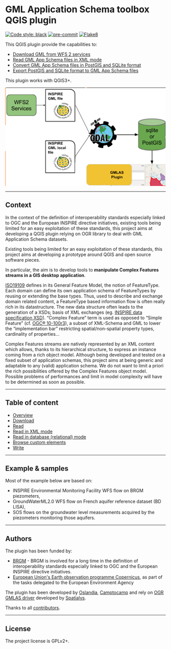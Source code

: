 # GML Application Schema toolbox QGIS plugin

[![Code style: black](https://img.shields.io/badge/code%20style-black-000000.svg)](https://github.com/psf/black)
[![pre-commit](https://img.shields.io/badge/pre--commit-enabled-brightgreen?logo=pre-commit&logoColor=white)](https://github.com/pre-commit/pre-commit)
[![Flake8](https://img.shields.io/badge/flake8-enabled-yellowgreen)](https://flake8.pycqa.org/)

This QGIS plugin provide the capabilities to:

* [Download GML from WFS 2 services](gml_application_schema_toolbox/doc/DOWNLOAD.md)
* [Read GML App Schema files in XML mode](gml_application_schema_toolbox/doc/READ-XML-MODE.md)
* [Convert GML App Schema files in PostGIS and SQLite format](gml_application_schema_toolbox/doc/READ-DB-MODE.md)
* [Export PostGIS and SQLite format to GML App Schema files](gml_application_schema_toolbox/doc/WRITE-FROM-DB.md)

This plugin works with QGIS3+.

![Overview](gml_application_schema_toolbox/doc/img/overview.png)

----

## Context

In the context of the definition of interoperability standards especially linked to OGC and the European INSPIRE directive initiatives, existing tools being limited for an easy exploitation of these standards, this project aims at developing a QGIS plugin relying on OGR library to deal with GML Application Schema datasets.

Existing tools being limited for an easy exploitation of these standards, this project aims at developing a prototype around QGIS and open source software pieces.

In particular, the aim is to develop tools to **manipulate Complex Features streams in a GIS desktop application**.

[ISO19109](http://www.iso.org/iso/catalogue_detail.htm?csnumber=39891) defines in its General Feature Model, the notion of FeatureType. Each domain can define its own application schema of FeatureTypes by reusing or extending the base types. Thus, used to describe and exchange domain related content, a FeatureType based information flow is often really rich in its datastructure. The new data structure often leads to the generation of a XSDs; basis of XML exchanges (eg. [INSPIRE data specification XSD](http://inspire.ec.europa.eu/XML-Schemas/Data-Specifications/2892)). “Complex Feature” term is used as opposed to “Simple Feature” (cf. [OGC® 10-100r3](http://portal.opengeospatial.org/files/?artifact_id=42729)), a subset of XML-Schema and GML to lower the “implementation bar” restricting spatial/non-spatial property types, cardinality of properties...

Complex Features streams are natively represented by an XML content which allows, thanks to its hierarchical structure, to express an instance coming from a rich object model. Although being developed and tested on a fixed subset of application schemas, this project aims at being generic and adaptable to any (valid) application schema. We do not want to limit a priori the rich possibilities offered by the Complex Features object model. Possible problems of performances and limit in model complexity will have to be determined as soon as possible.

----

## Table of content

* [Overview](gml_application_schema_toolbox/doc/OVERVIEW.md)
* [Download](gml_application_schema_toolbox/doc/DOWNLOAD.md)
* [Read](gml_application_schema_toolbox/doc/READ.md)
 * [Read in XML mode](gml_application_schema_toolbox/doc/READ-XML-MODE.md)
 * [Read in database (relational) mode](gml_application_schema_toolbox/doc/READ-DB-MODE.md)
 * [Browse custom elements](gml_application_schema_toolbox/doc/READ-CUSTOM.md)
* [Write](gml_application_schema_toolbox/doc/WRITE-FROM-DB.md)

----

## Example & samples

Most of the example below are based on:

* INSPIRE Environmental Monitoring Facility WFS flow on BRGM piezometers,
* GroundWaterML2.0 WFS flow on French aquifer reference dataset (BD LISA),
* SOS flows on the groundwater level measurements acquired by the piezometers monitoring those aquifers.

----

## Authors

The plugin has been funded by:

* [BRGM](http://www.brgm.eu/) - BRGM is involved for a long time in the definition of interoperability standards especially linked to OGC and the European INSPIRE directive initiatives.
* [European Union's Earth observation programme Copernicus](http://www.copernicus.eu/), as part of the tasks delegated to the European Environment Agency

The plugin has been developed by [Oslandia](http://www.oslandia.com/), [Camptocamp](http://www.camptocamp.com/) and rely on [OGR GMLAS driver](http://www.gdal.org/drv_gmlas.html) developed by [Spatialys](http://www.spatialys.com/).

Thanks to all [contributors](https://github.com/BRGM/gml_application_schema_toolbox/graphs/contributors).

----

## License

The project license is GPLv2+.
